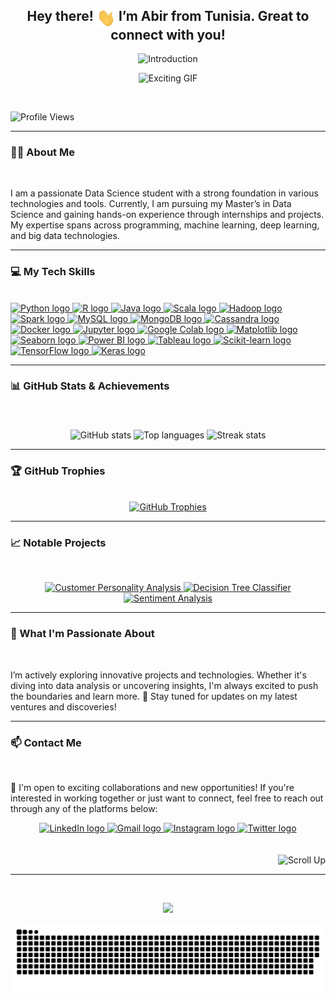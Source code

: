 <a id="top" style="display: block; position: absolute; top: 0;"></a>
<h2 align="center">Hey there! <img src="https://raw.githubusercontent.com/ABSphreak/ABSphreak/master/gifs/Hi.gif" width="30px" style="vertical-align: middle;"> I’m Abir from Tunisia. Great to connect with you!</h2>


<p align="center">
  <img src="https://readme-typing-svg.demolab.com/?lines=Welcome+to+my+GitHub+profile!;I'm+a+Master's+student+in+Data+Science;Exploring+data+insights+and+innovations+daily&color=E80675" alt="Introduction" />
</p>

<p align="center">
  <img src="https://media.giphy.com/media/137EaR4vAOCn1S/giphy.gif" alt="Exciting GIF" width="500" height="auto" />
</p>
<br>

![Profile Views](https://komarev.com/ghpvc/?username=AbirLassoued&color=e80675&style=for-the-badge)

---

### 👩‍💻 About Me
<br>
<div align="left">
  <p>I am a passionate Data Science student with a strong foundation in various technologies and tools. Currently, I am pursuing my Master’s in Data Science and gaining hands-on experience through internships and projects. My expertise spans across programming, machine learning, deep learning, and big data technologies.
</p>
</div>

---

### 💻 My Tech Skills
<br>
<div align="left">
  <a href="https://www.python.org/" target="_blank">
    <img src="https://img.shields.io/static/v1?message=Python&logo=python&label=&color=306998&logoColor=white&labelColor=&style=for-the-badge" height="35" alt="Python logo" />
  </a>
  <a href="https://www.r-project.org/" target="_blank">
    <img src="https://img.shields.io/static/v1?message=R&logo=r&label=&color=276DC3&logoColor=white&labelColor=&style=for-the-badge" height="35" alt="R logo" />
  </a>
  <a href="https://www.java.com/" target="_blank">
    <img src="https://img.shields.io/static/v1?message=Java&logo=java&label=&color=007396&logoColor=white&labelColor=&style=for-the-badge" height="35" alt="Java logo" />
  </a>
  <a href="https://www.scala-lang.org/" target="_blank">
    <img src="https://img.shields.io/static/v1?message=Scala&logo=scala&label=&color=DC322F&logoColor=white&labelColor=&style=for-the-badge" height="35" alt="Scala logo" />
  </a>
  <a href="https://hadoop.apache.org/" target="_blank">
    <img src="https://img.shields.io/static/v1?message=Hadoop&logo=apachehadoop&label=&color=66CCFF&logoColor=white&labelColor=&style=for-the-badge" height="35" alt="Hadoop logo" />
  </a>
  <a href="https://spark.apache.org/" target="_blank">
    <img src="https://img.shields.io/static/v1?message=Spark&logo=apachespark&label=&color=E25A1C&logoColor=white&labelColor=&style=for-the-badge" height="35" alt="Spark logo" />
  </a>
  <a href="https://www.mysql.com/" target="_blank">
    <img src="https://img.shields.io/static/v1?message=MySQL&logo=mysql&label=&color=4479A1&logoColor=white&labelColor=&style=for-the-badge" height="35" alt="MySQL logo" />
  </a>
  <a href="https://www.mongodb.com/" target="_blank">
    <img src="https://img.shields.io/static/v1?message=MongoDB&logo=mongodb&label=&color=47A248&logoColor=white&labelColor=&style=for-the-badge" height="35" alt="MongoDB logo" />
  </a>
  <a href="https://cassandra.apache.org/" target="_blank">
    <img src="https://img.shields.io/static/v1?message=Cassandra&logo=apachecassandra&label=&color=1287BD&logoColor=white&labelColor=&style=for-the-badge" height="35" alt="Cassandra logo" />
  </a>
  <a href="https://www.docker.com/" target="_blank">
    <img src="https://img.shields.io/static/v1?message=Docker&logo=docker&label=&color=2496ED&logoColor=white&labelColor=&style=for-the-badge" height="35" alt="Docker logo" />
  </a>
  <a href="https://jupyter.org/" target="_blank">
    <img src="https://img.shields.io/static/v1?message=Jupyter&logo=jupyter&label=&color=F37626&logoColor=white&labelColor=&style=for-the-badge" height="35" alt="Jupyter logo" />
  </a>
  <a href="https://colab.research.google.com/" target="_blank">
    <img src="https://img.shields.io/static/v1?message=Google%20Colab&logo=googlecolab&label=&color=F9AB00&logoColor=white&labelColor=&style=for-the-badge" height="35" alt="Google Colab logo" />
  </a>
  <a href="https://matplotlib.org/" target="_blank">
    <img src="https://img.shields.io/static/v1?message=Matplotlib&logo=matplotlib&label=&color=003B57&logoColor=white&labelColor=&style=for-the-badge" height="35" alt="Matplotlib logo" />
  </a>
  <a href="https://seaborn.pydata.org/" target="_blank">
    <img src="https://img.shields.io/static/v1?message=Seaborn&logo=seaborn&label=&color=03A8D3&logoColor=white&labelColor=&style=for-the-badge" height="35" alt="Seaborn logo" />
  </a>
  <a href="https://powerbi.microsoft.com/" target="_blank">
    <img src="https://img.shields.io/static/v1?message=Power%20BI&logo=powerbi&label=&color=F2C811&logoColor=white&labelColor=&style=for-the-badge" height="35" alt="Power BI logo" />
  </a>
  <a href="https://www.tableau.com/" target="_blank">
    <img src="https://img.shields.io/static/v1?message=Tableau&logo=tableau&label=&color=E97627&logoColor=white&labelColor=&style=for-the-badge" height="35" alt="Tableau logo" />
  </a>
  <a href="https://scikit-learn.org/" target="_blank">
    <img src="https://img.shields.io/static/v1?message=Scikit-learn&logo=scikit-learn&label=&color=F7931E&logoColor=white&labelColor=&style=for-the-badge" height="35" alt="Scikit-learn logo" />
  </a>
  <a href="https://www.tensorflow.org/" target="_blank">
    <img src="https://img.shields.io/static/v1?message=TensorFlow&logo=tensorflow&label=&color=FF6F00&logoColor=white&labelColor=&style=for-the-badge" height="35" alt="TensorFlow logo" />
  </a>
  <a href="https://keras.io/" target="_blank">
    <img src="https://img.shields.io/static/v1?message=Keras&logo=keras&label=&color=D00000&logoColor=white&labelColor=&style=for-the-badge" height="35" alt="Keras logo" />
  </a>
</div>

---

### 📊 GitHub Stats & Achievements
<br>
<div align="center" style="margin-top: 20px;">
  <img src="https://github-readme-stats.vercel.app/api?username=AbirLassoued&hide_title=false&hide_rank=false&show_icons=true&include_all_commits=true&count_private=true&disable_animations=false&theme=dracula&locale=en&hide_border=false" height="150" alt="GitHub stats" />
  <img src="https://github-readme-stats.vercel.app/api/top-langs?username=AbirLassoued&locale=en&hide_title=false&layout=compact&card_width=320&langs_count=5&theme=dracula&hide_border=false" height="150" alt="Top languages" />
  <img src="https://streak-stats.demolab.com?user=AbirLassoued&locale=en&mode=daily&theme=dracula&hide_border=false&border_radius=5&order=3" height="220" alt="Streak stats" />
</div>

---
### 🏆 GitHub Trophies
<br>
<div align="center">
  <a href="https://github-profile-trophy.vercel.app/?username=AbirLassoued&column=4&margin-w=15&margin-h=15&theme=dracula" target="_blank">
    <img src="https://github-profile-trophy.vercel.app/?username=AbirLassoued&column=4&margin-w=15&margin-h=15&theme=dracula" alt="GitHub Trophies" />
  </a>
</div>

---


### 📈 Notable Projects
<br>
<p align="center">
  <a href="https://github.com/AbirLassoued/PRODIGY_DS_01" target="_blank">
    <img src="https://img.shields.io/static/v1?message=Customer%20Personality%20Analysis&logo=github&label=&color=24292F&logoColor=white&labelColor=&style=for-the-badge" alt="Customer Personality Analysis" />
  </a>
  <a href="https://github.com/AbirLassoued/PRODIGY_DS_03" target="_blank">
    <img src="https://img.shields.io/static/v1?message=Decision%20Tree%20Classifier&logo=github&label=&color=24292F&logoColor=white&labelColor=&style=for-the-badge" alt="Decision Tree Classifier" />
  </a>
  <a href="https://github.com/AbirLassoued/PRODIGY_DS_04" target="_blank">
    <img src="https://img.shields.io/static/v1?message=Sentiment%20Analysis&logo=github&label=&color=24292F&logoColor=white&labelColor=&style=for-the-badge" alt="Sentiment Analysis" />
  </a>
</p>

---

### 🌟 What I'm Passionate About
<br>
<p align="left">
  I’m actively exploring innovative projects and technologies. Whether it's diving into data analysis or uncovering insights, I'm always excited to push the boundaries and learn more. 🚀 Stay tuned for updates on my latest ventures and discoveries!
</p>


---

### 📫 Contact Me
<br>
<p align="left">🚀 I'm open to exciting collaborations and new opportunities! If you're interested in working together or just want to connect, feel free to reach out through any of the platforms below:</p>

<div align="center">
  <a href="https://www.linkedin.com/in/lassoued-abir" target="_blank">
    <img src="https://img.shields.io/static/v1?message=LinkedIn&logo=linkedin&label=&color=0077B5&logoColor=white&labelColor=&style=for-the-badge" height="35" alt="LinkedIn logo" />
  </a>
  <a href="mailto:arilassoued7@gmail.com" target="_blank">
    <img src="https://img.shields.io/static/v1?message=Gmail&logo=gmail&label=&color=D14836&logoColor=white&labelColor=&style=for-the-badge" height="35" alt="Gmail logo" />
  </a>
  <a href="https://www.instagram.com/abir.lassoued_/" target="_blank">
    <img src="https://img.shields.io/static/v1?message=Instagram&logo=instagram&label=&color=E4405F&logoColor=white&labelColor=&style=for-the-badge" height="35" alt="Instagram logo" />
  </a>
  <a href="https://x.com/lassoued_abir" target="_blank">
    <img src="https://img.shields.io/static/v1?message=Twitter&logo=twitter&label=&color=1DA1F2&logoColor=white&labelColor=&style=for-the-badge" height="35" alt="Twitter logo" />
  </a>
</div>
<br>

<!-- Bouton "Back to Top" -->
<br>
<div align="right">
  <a href="#top" style="text-decoration: none;">
    <img src="https://img.shields.io/badge/Scroll%20Up-%23E80675?style=for-the-badge&logo=" alt="Scroll Up"/>
  </a>
</div>

---
<br>
<p align="center">
  <!-- Carte citation dynamique avec couleur et taille personnalisée -->
  <img src="https://quotes-github-readme.vercel.app/api?type=horizontal&theme=radical&width=800&animation=true">
</p>



![snake gif](https://github.com/AbirLassoued/AbirLassoued/blob/output/github-snake-dark.svg)

